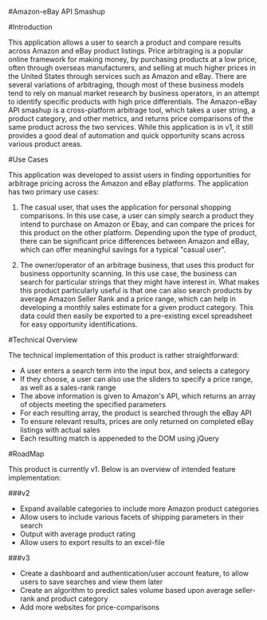 #Amazon-eBay API Smashup

#Introduction

This application allows a user to search a product and compare results across Amazon and eBay product listings. Price arbitraging is a popular online framework for making money, by purchasing products at a low price, often through overseas manufacturers, and selling at much higher prices in the United States through services such as Amazon and eBay. There are several variations of arbitraging, though most of these business models tend to rely on manual market research by business operators, in an attempt to identify specific products with high price differentials. The Amazon-eBay API smashup is a cross-platform arbitrage tool, which takes a user string, a product category, and other metrics, and returns price comparisons of the same product across the two services. While this application is in v1, it still provides a good deal of automation and quick opportunity scans across various product areas.

#Use Cases

This application was developed to assist users in finding opportunities for arbitrage pricing across the Amazon and eBay platforms. The application has two primary use cases:

1. The casual user, that uses the application for personal shopping comparisons. In this use case, a user can simply search a product they intend to purchase on Amazon or Ebay, and can compare the  prices for this product on the other platform. Depending upon the type of product, there can be significant price differences between Amazon and eBay, which can offer meaningful savings for a typical "casual user".

2. The owner/operator of an arbitrage business, that uses this product for business opportunity scanning. In this use case, the business can search for particular strings that they might have interest in. What makes this product particularly useful is that one can also search products by average Amazon Seller Rank and a price range, which can help in developing a monthly sales estimate for a given product category. This data could then easily be exported to a pre-existing excel spreadsheet for easy opportunity identifications.
  
#Technical Overview

The technical implementation of this product is rather straightforward:

* A user enters a search term into the input box, and selects a category
* If they choose, a user can also use the sliders to specify a price range, as well as a sales-rank range
* The above information is given to Amazon's API, which returns an array of objects meeting the specified parameters
* For each resulting array, the product is searched through the eBay API
* To ensure relevant results, prices are only returned on completed eBay listings with actual sales
* Each resulting match is appeneded to the DOM using jQuery

#RoadMap

This product is currently v1. Below is an overview of intended feature implementation:

###v2

* Expand available categories to include more Amazon product categories
* Allow users to include various facets of shipping parameters in their search
* Output with average product rating
* Allow users to export results to an excel-file

###v3

* Create a dashboard and authentication/user account feature, to allow users to save searches and view them later
* Create an algorithm to predict sales volume based upon average seller-rank and product category
* Add more websites for price-comparisons

